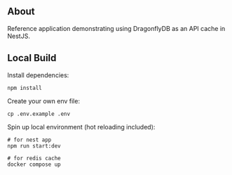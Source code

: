 ## About

Reference application demonstrating using DragonflyDB as an API cache in NestJS.

## Local Build

Install dependencies:

```
npm install
```

Create your own env file:

```
cp .env.example .env
```


Spin up local environment (hot reloading included):

```
# for nest app
npm run start:dev

# for redis cache
docker compose up
```
